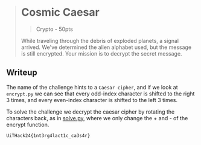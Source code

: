 > # Cosmic Caesar
> > Crypto - 50pts
>
> While traveling through the debris of exploded planets, a signal arrived. We've determined the alien alphabet used, but the message is still encrypted. Your mission is to decrypt the secret message.

## Writeup
The name of the challenge hints to a `Caesar cipher`, and if we look at `encrypt.py` we can see that every odd-index character is shifted to the right 3 times, and every even-index character is shifted to the left 3 times.

To solve the challenge we decrypt the caesar cipher by rotating the characters back, as in [solve.py](./solve.py), where we only change the + and - of the encrypt function.

```
UiTHack24{1nt3rg4lact1c_ca3s4r}
```